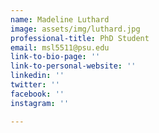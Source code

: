 ```yaml
---
name: Madeline Luthard
image: assets/img/luthard.jpg
professional-title: PhD Student
email: msl5511@psu.edu
link-to-bio-page: ''
link-to-personal-website: ''
linkedin: ''
twitter: ''
facebook: ''
instagram: ''

---
```

